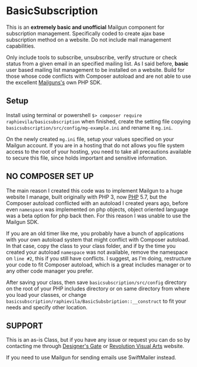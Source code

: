 # BasicSubscription
This is an **extremely basic and unofficial** Mailgun component for subscription management. Specifically coded to create ajax base subscription method on a website. Do not include mail management capabilities.

Only include tools to subscribe, unsubscribe, verify structure or check status from a given email in an specified mailing list. As I said before, **basic** user based mailing list management to be installed on a website. Build for those whose code conflicts with Composer autoload and are not able to use the excellent [Mailguns's](https://mailgun.com) own PHP SDK.

## Setup
Install using terminal or powershell `$> composer require raphievila/basicsubscription` when finished, create the setting file copying `basicsubscription/src/config/mg-example.ini` and rename it `mg.ini`.

On the newly created `mg.ini` file, setup your values specified on your Mailgun account. If you are in a hosting that do not allows you file system access to the root of your hosting, you need to take all precautions available to secure this file, since holds important and sensitive information.

## NO COMPOSER SET UP
The main reason I created this code was to implement Mailgun to a huge website I manage, built originally with PHP 3, now [PHP](https://php.net/) 5.7, but the Composer autoload conflicted with an autoload I created years ago, before even `namespace` was implemented on php objects, object oriented language was a beta option for php back then. For this reason I was unable to use the Mailgun SDK.

If you are an old timer like me, you probably have a bunch of applications with your own autoload system that might conflict with Composer autoload. In that case, copy the class to your class folder, and if by the time you created your autoload `namespace` was not available, remove the namespace on `line #2`, this if you still have conflicts. I suggest, as I'm doing, restructure your code to fit Composer autoload, which is a great includes manager or to any other code manager you prefer.

After saving your class, then save `basicsubscription/src/config` directory on the root of your PHP includes directory or on same directory from where you load your classes, or change `basicsubscription/raphievila/BasicSubsbription::__construct` to fit your needs and specify other location.

## SUPPORT
This is an as-is Class, but if you have any issue or request you can do so by contacting me through [Designer's Gate](http://designersgate.com/) or [Revolution Visual Arts](https://revolutionvisualarts.com) website.

If you need to use Mailgun for sending emails use SwiftMailer instead.
